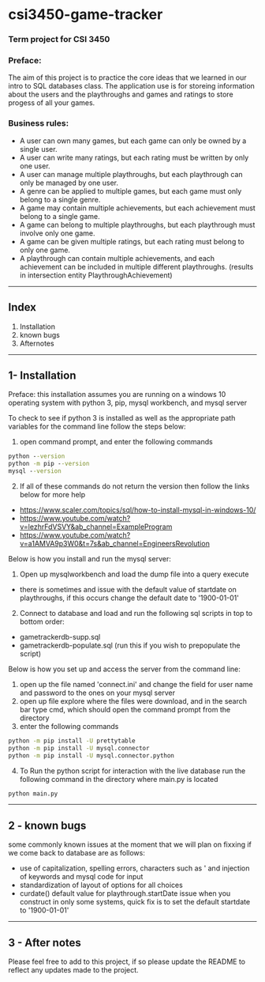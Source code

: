 # csi3450-game-tracker
### Term project for CSI 3450

### Preface:
The aim of this project is to practice the core ideas that we learned in our intro to SQL databases class. The application use is for storeing information about the users and the playthroughs and games and ratings to store progess of all your games.

### Business rules:
- A user can own many games, but each game can only be owned by a single user. 
- A user can write many ratings, but each rating must be written by only one user.
- A user can manage multiple playthroughs, but each playthrough can only be managed by one user.
- A genre can be applied to multiple games, but each game must only belong to a single genre.
- A game may contain multiple achievements, but each achievement must belong to a single game.
- A game can belong to multiple playthroughs, but each playthrough must involve only one game.
- A game can be given multiple ratings, but each rating must belong to only one game.
- A playthrough can contain multiple achievements, and each achievement can be included in multiple different playthroughs. (results in intersection entity PlaythroughAchievement)

__________
## Index
1. Installation
2. known bugs
3. Afternotes
__________
## 1- Installation

Preface: this installation assumes you are running on a windows 10 operating system with python 3, pip, mysql workbench, and mysql server

To check to see if python 3 is installed as well as the appropriate path variables for the command line follow the steps below:
1. open command prompt, and enter the following commands
 ```cmd
 python --version
 python -m pip --version
 mysql --version
 ```
2. If all of these commands do not return the version then follow the links below for more help
 - https://www.scaler.com/topics/sql/how-to-install-mysql-in-windows-10/
 - https://www.youtube.com/watch?v=lezhrFdVSVY&ab_channel=ExampleProgram
 - https://www.youtube.com/watch?v=a1AMVA9p3W0&t=7s&ab_channel=EngineersRevolution

Below is how you install and run the mysql server:
1. Open up mysqlworkbench and load the dump file into a query execute
 - there is sometimes and issue with the default value of startdate on playthroughs, if this occurs change the default date to '1900-01-01'
2. Connect to database and load and run the following sql scripts in top to bottom order:
 - gametrackerdb-supp.sql
 - gametrackerdb-populate.sql (run this if you wish to prepopulate the script)

Below is how you set up and access the server from the command line:
1. open up the file named 'connect.ini' and change the field for user name and password to the ones on your mysql server
2. open up file explore where the files were download, and in the search bar type cmd, which should open the command prompt from the directory
3. enter the following commands
```cmd
python -m pip install -U prettytable
python -m pip install -U mysql.connector
python -m pip install -U mysql.connector.python
```
4. To Run the python script for interaction with the live database run the following command in the directory where main.py is located
```cmd
python main.py
```

___________________
## 2 - known bugs

some commonly known issues at the moment that we will plan on fixxing if we come back to database are as follows:
- use of capitalization, spelling errors, characters such as ' and injection of keywords and mysql code for input
- standardization of layout of options for all choices
- curdate() default value for playthrough.startDate issue when you construct in only some systems, quick fix is to set the default startdate to '1900-01-01'

__________________
## 3 - After notes 

Please feel free to add to this project, if so please update the README to reflect any updates made to the project. 









